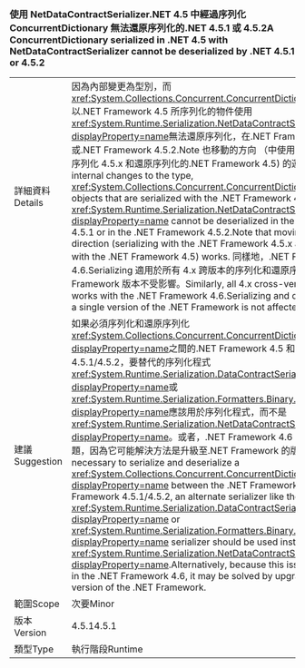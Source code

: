### <a name="a-concurrentdictionary-serialized-in-net-45-with-netdatacontractserializer-cannot-be-deserialized-by-net-451-or-452"></a><span data-ttu-id="aa6c1-101">使用 NetDataContractSerializer.NET 4.5 中經過序列化 ConcurrentDictionary 無法還原序列化的.NET 4.5.1 或 4.5.2</span><span class="sxs-lookup"><span data-stu-id="aa6c1-101">A ConcurrentDictionary serialized in .NET 4.5 with NetDataContractSerializer cannot be deserialized by .NET 4.5.1 or 4.5.2</span></span>

|   |   |
|---|---|
|<span data-ttu-id="aa6c1-102">詳細資料</span><span class="sxs-lookup"><span data-stu-id="aa6c1-102">Details</span></span>|<span data-ttu-id="aa6c1-103">因為內部變更為型別，而<xref:System.Collections.Concurrent.ConcurrentDictionary%602>以.NET Framework 4.5 所序列化的物件使用<xref:System.Runtime.Serialization.NetDataContractSerializer?displayProperty=name>無法還原序列化，在.NET Framework 4.5.1 或.NET Framework 4.5.2.Note 也移動的方向 （中使用.NET Framework 序列化 4.5.x 和還原序列化的.NET Framework 4.5) 的運作方式。</span><span class="sxs-lookup"><span data-stu-id="aa6c1-103">Due to internal changes to the type, <xref:System.Collections.Concurrent.ConcurrentDictionary%602> objects that are serialized with the .NET Framework 4.5 using the <xref:System.Runtime.Serialization.NetDataContractSerializer?displayProperty=name> cannot be deserialized in the .NET Framework 4.5.1 or in the .NET Framework 4.5.2.Note that moving in the other direction (serializing with the .NET Framework 4.5.x and deserializing with the .NET Framework 4.5) works.</span></span> <span data-ttu-id="aa6c1-104">同樣地，.NET Framework 4.6.Serializing 適用於所有 4.x 跨版本的序列化和還原序列化的單一.NET Framework 版本不受影響。</span><span class="sxs-lookup"><span data-stu-id="aa6c1-104">Similarly, all 4.x cross-version serialization works with the .NET Framework 4.6.Serializing and deserializing with a single version of the .NET Framework is not affected.</span></span>|
|<span data-ttu-id="aa6c1-105">建議</span><span class="sxs-lookup"><span data-stu-id="aa6c1-105">Suggestion</span></span>|<span data-ttu-id="aa6c1-106">如果必須序列化和還原序列化<xref:System.Collections.Concurrent.ConcurrentDictionary%602?displayProperty=name>之間的.NET Framework 4.5 和.NET Framework 4.5.1/4.5.2，要替代的序列化程式<xref:System.Runtime.Serialization.DataContractSerializer?displayProperty=name>或<xref:System.Runtime.Serialization.Formatters.Binary.BinaryFormatter?displayProperty=name>應該用於序列化程式，而不是<xref:System.Runtime.Serialization.NetDataContractSerializer?displayProperty=name>。或者，.NET Framework 4.6 中，解決這個問題，因為它可能解決方法是升級至.NET Framework 的版本。</span><span class="sxs-lookup"><span data-stu-id="aa6c1-106">If it is necessary to serialize and deserialize a <xref:System.Collections.Concurrent.ConcurrentDictionary%602?displayProperty=name> between the .NET Framework 4.5 and .NET Framework 4.5.1/4.5.2, an alternate serializer like the <xref:System.Runtime.Serialization.DataContractSerializer?displayProperty=name> or <xref:System.Runtime.Serialization.Formatters.Binary.BinaryFormatter?displayProperty=name> serializer should be used instead of the <xref:System.Runtime.Serialization.NetDataContractSerializer?displayProperty=name>.Alternatively, because this issue is addressed in the .NET Framework 4.6, it may be solved by upgrading to that version of the .NET Framework.</span></span>|
|<span data-ttu-id="aa6c1-107">範圍</span><span class="sxs-lookup"><span data-stu-id="aa6c1-107">Scope</span></span>|<span data-ttu-id="aa6c1-108">次要</span><span class="sxs-lookup"><span data-stu-id="aa6c1-108">Minor</span></span>|
|<span data-ttu-id="aa6c1-109">版本</span><span class="sxs-lookup"><span data-stu-id="aa6c1-109">Version</span></span>|<span data-ttu-id="aa6c1-110">4.5.1</span><span class="sxs-lookup"><span data-stu-id="aa6c1-110">4.5.1</span></span>|
|<span data-ttu-id="aa6c1-111">類型</span><span class="sxs-lookup"><span data-stu-id="aa6c1-111">Type</span></span>|<span data-ttu-id="aa6c1-112">執行階段</span><span class="sxs-lookup"><span data-stu-id="aa6c1-112">Runtime</span></span>|

